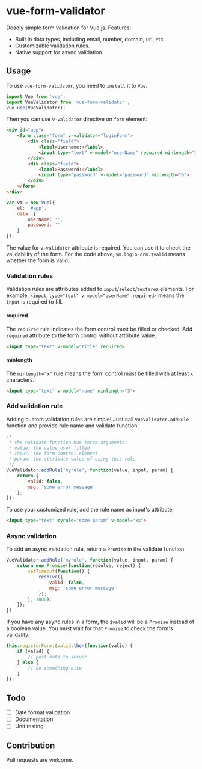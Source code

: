 # vue-form-validator

Deadly simple form validation for Vue.js. Features:

- Built in data types, including email, number, domain, url, etc.
- Customizable validation rules.
- Native support for async validation.

## Usage

To use `vue-form-validator`, you need to `install` it to `Vue`.

```javascript
import Vue from 'vue';
import VueValidator from 'vue-form-validator';
Vue.use(VueValidator);
```

Then you can use `v-validator` directive on `form` element:

```html
<div id="app">
    <form class="form" v-validator="loginForm">
        <div class="field">
            <label>Username:</label>
            <input type="text" v-model="userName" required minlength="3">
        </div>
        <div class="field">
            <label>Password:</label>
            <input type="password" v-model="password" minlength="6">
        </div>
    </form>
</div>
```

```javascript
var vm = new Vue({
    el: '#app',
    data: {
        userName: '',
        password: ''
    }
});
```

The value for `v-validator` attribute is required. You can use it to check the validability of the form. For the code above, `vm.loginForm.$valid` means whether the form is valid.

### Validation rules

Validation rules are attributes added to `input`/`select`/`textarea` elements. For example, `<input type="text" v-model="userName" required>` means the `input` is required to fill.

#### required

The `required` rule indicates the form control must be filled or checked. Add `required` attribute to the form control without attribute value.

```html
<input type="text" v-model="title" required>
```

#### minlength

The `minlength="x"` rule means the form control must be filled with at least `x` characters.

```html
<input type="text" v-model="name" minlength="3">
```

### Add validation rule

Adding custom validation rules are simple! Just call `VueValidator.addRule` function and provide rule name and validate function.

```javascript
/*
 * the validate function has three arguments:
 * value: the value user filled
 * input: the form control element
 * param: the attribute value of using this rule
 */
VueValidator.addRule('myrule', function(value, input, param) {
    return {
        valid: false,
        msg: 'some error message'
    };
});
```

To use your customized rule, add the rule name as input's attribute:

```html
<input type="text" myrule="some param" v-model="xx">
```

### Async validation

To add an async validation rule, return a `Promise` in the validate function.

```javascript
VueValidator.addRule('myrule', function(value, input, param) {
    return new Promise(function(resolve, reject) {
        setTimeout(function() {
            resolve({
                valid: false,
                msg: 'some error message'
            });
        }, 1000);
    });
});
```

If you have any async rules in a form, the `$valid` will be a `Promise` instead of a boolean value. You must wait for that `Promise` to check the form's validality:

```javascript
this.registerForm.$valid.then(function(valid) {
    if (valid) {
        // post data to server
    } else {
        // do something else
    }
});
```


## Todo

- [ ] Date format validation
- [ ] Documentation
- [ ] Unit testing

## Contribution

Pull requests are welcome.

